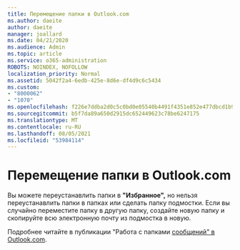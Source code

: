 ```yaml
---
title: Перемещение папки в Outlook.com
ms.author: daeite
author: daeite
manager: joallard
ms.date: 04/21/2020
ms.audience: Admin
ms.topic: article
ms.service: o365-administration
ROBOTS: NOINDEX, NOFOLLOW
localization_priority: Normal
ms.assetid: 5042f2a4-6edb-425e-8d6e-df4d9c6c5434
ms.custom:
- "8000062"
- "1070"
ms.openlocfilehash: f226e7ddba2d0c5c0bd0e05540b4491f4351e852e477dbcd1b982478481f4642
ms.sourcegitcommit: b5f7da89a650d2915dc652449623c78be6247175
ms.translationtype: MT
ms.contentlocale: ru-RU
ms.lasthandoff: 08/05/2021
ms.locfileid: "53984114"
---
```

# <a name="move-a-folder-in-outlookcom"></a>Перемещение папки в Outlook.com

Вы можете переустанавлить папки в **"Избранное",** но нельзя переустанавлить папки в папках или сделать папку подмостки.  Если вы случайно переместите папку в другую папку, создайте новую папку и скопируйте всю электронную почту из подмостка в новую.
  
Подробнее читайте в публикации "Работа с папками [сообщений" в Outlook.com](https://support.office.com/article/6bb0723a-f39f-4a8d-bb3f-fab5dcc2510a?wt.mc_id=Office_Outlook_com_Alchemy).